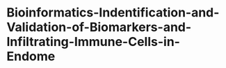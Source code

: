 # Bioinformatics-Indentification-and-Validation-of-Biomarkers-and-Infiltrating-Immune-Cells-in-Endome
